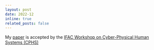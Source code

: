```yaml
---
layout: post
date: 2022-12
inline: true
related_posts: false
---
```


My <a href="https://www.sciencedirect.com/science/article/pii/S2405896323001210?via%3Dihub">paper</a> is accepted by the <a href="https://www.cphs2022.org/">IFAC Workshop on Cyber-Physical Human Systems (CPHS)</a>

